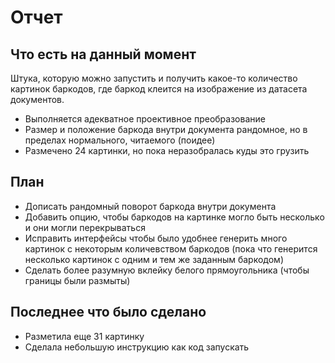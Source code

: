 # Отчет

## Что есть на данный момент

Штука, которую можно запустить и получить какое-то количество картинок баркодов, где баркод клеится на изображение из датасета документов.

- Выполняется адекватное проективное преобразование
- Размер и положение баркода внутри документа рандомное, но в пределах нормального, читаемого (поидее)
- Размечено 24 картинки, но пока неразобралась куды это грузить

## План

- Дописать рандомный поворот баркода внутри документа
- Добавить опцию, чтобы баркодов на картинке могло быть несколько и они могли перекрываться
- Исправить интерфейсы чтобы было удобнее генерить много картинок с некоторым количевством баркодов (пока что генерится несколько картинок с одним и тем же заданным баркодом)
- Сделать более разумную вклейку белого прямоугольника (чтобы границы были размыты)

## Последнее что было сделано

- Разметила еще 31 картинку
- Сделала небольшую инструкцию как код запускать
